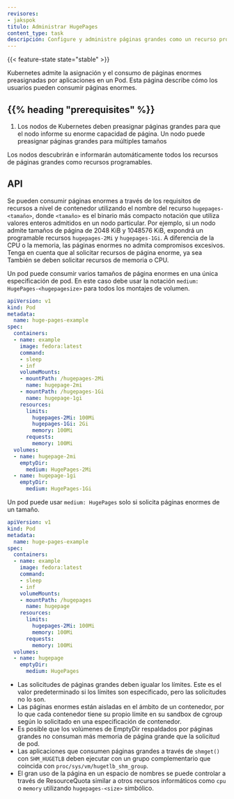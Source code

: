 ```yaml
---
revisores:
- jakspok
titulo: Administrar HugePages
content_type: task
descripción: Configure y administre páginas grandes como un recurso programable en un clúster.
---
```


<!-- overview -->
{{< feature-state state="stable" >}}

Kubernetes admite la asignación y el consumo de páginas enormes preasignadas
por aplicaciones en un Pod. Esta página describe cómo los usuarios pueden consumir páginas enormes.

## {{% heading "prerequisites" %}}


1. Los nodos de Kubernetes deben preasignar páginas grandes para que el nodo informe
   su enorme capacidad de página. Un nodo puede preasignar páginas grandes para múltiples
   tamaños

Los nodos descubrirán e informarán automáticamente todos los recursos de páginas grandes como
recursos programables.


<!-- steps -->

## API

Se pueden consumir páginas enormes a través de los requisitos de recursos a nivel de contenedor utilizando el
nombre del recurso `hugepages-<tamaño>`, donde `<tamaño>` es el binario más compacto
notación que utiliza valores enteros admitidos en un nodo particular. Por ejemplo, si un
nodo admite tamaños de página de 2048 KiB y 1048576 KiB, expondrá un programable
recursos `hugepages-2Mi` y `hugepages-1Gi`. A diferencia de la CPU o la memoria, las páginas enormes
no admita compromisos excesivos. Tenga en cuenta que al solicitar recursos de página enorme, ya sea
También se deben solicitar recursos de memoria o CPU.

Un pod puede consumir varios tamaños de página enormes en una única especificación de pod. En este caso
debe usar la notación `medium: HugePages-<hugepagesize>` para todos los montajes de volumen.


```yaml
apiVersion: v1
kind: Pod
metadata:
  name: huge-pages-example
spec:
  containers:
  - name: example
    image: fedora:latest
    command:
    - sleep
    - inf
    volumeMounts:
    - mountPath: /hugepages-2Mi
      name: hugepage-2mi
    - mountPath: /hugepages-1Gi
      name: hugepage-1gi
    resources:
      limits:
        hugepages-2Mi: 100Mi
        hugepages-1Gi: 2Gi
        memory: 100Mi
      requests:
        memory: 100Mi
  volumes:
  - name: hugepage-2mi
    emptyDir:
      medium: HugePages-2Mi
  - name: hugepage-1gi
    emptyDir:
      medium: HugePages-1Gi
```

Un pod puede usar `medium: HugePages` solo si solicita páginas enormes de un tamaño.

```yaml
apiVersion: v1
kind: Pod
metadata:
  name: huge-pages-example
spec:
  containers:
  - name: example
    image: fedora:latest
    command:
    - sleep
    - inf
    volumeMounts:
    - mountPath: /hugepages
      name: hugepage
    resources:
      limits:
        hugepages-2Mi: 100Mi
        memory: 100Mi
      requests:
        memory: 100Mi
  volumes:
  - name: hugepage
    emptyDir:
      medium: HugePages
```

- Las solicitudes de páginas grandes deben igualar los límites. Este es el valor predeterminado si los límites son
  especificado, pero las solicitudes no lo son.
- Las páginas enormes están aisladas en el ámbito de un contenedor, por lo que cada contenedor tiene su propio
  límite en su sandbox de cgroup según lo solicitado en una especificación de contenedor.
- Es posible que los volúmenes de EmptyDir respaldados por páginas grandes no consuman más memoria de página grande
  que la solicitud de pod.
- Las aplicaciones que consumen páginas grandes a través de `shmget()` con `SHM_HUGETLB` deben
  ejecutar con un grupo complementario que coincida con `proc/sys/vm/hugetlb_shm_group`.
- El gran uso de la página en un espacio de nombres se puede controlar a través de ResourceQuota similar
  a otros recursos informáticos como `cpu` o `memory` utilizando `hugepages-<size>`
  simbólico.

